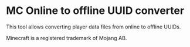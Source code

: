 # MC Online to offline UUID converter

This tool allows converting player data files from online to offline UUIDs.

Minecraft is a registered trademark of Mojang AB.
